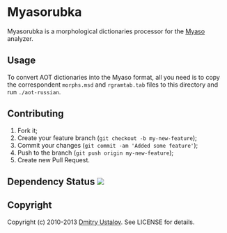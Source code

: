 Myasorubka
==========

Myasorubka is a morphological dictionaries processor for the
[Myaso](https://github.com/ustalov/myaso) analyzer.

## Usage

To convert AOT dictionaries into the Myaso format, all you need is
to copy the correspondent `morphs.msd` and `rgramtab.tab` files
to this directory and run `./aot-russian`.

## Contributing

1. Fork it;
2. Create your feature branch (`git checkout -b my-new-feature`);
3. Commit your changes (`git commit -am 'Added some feature'`);
4. Push to the branch (`git push origin my-new-feature`);
5. Create new Pull Request.

## Dependency Status [<img src="https://gemnasium.com/ustalov/myasorubka.png"/>](https://gemnasium.com/ustalov/myasorubka)

## Copyright

Copyright (c) 2010-2013 [Dmitry Ustalov]. See LICENSE for details.

[Dmitry Ustalov]: http://eveel.ru
